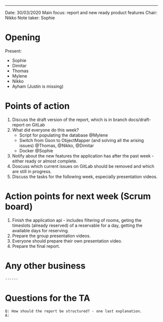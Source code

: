---

Date:           30/03/2020
Main focus:     report and new ready product features
Chair:          Nikko
Note taker:     Sophie

# Opening
Present: 
- Sophie
- Dimitar
- Thomas
- Mylene
- Nikko
- Ayham
(Justin is missing)



# Points of action
1) Discuss the draft version of the report, which is in branch docs/draft-report on GitLab
2) What did everyone do this week?
    - Script for populating the database @Mylene
    - Switch from Gson to ObjectMapper (and solving all the arising issues) @Thomas, @Nikko, @Dimitar
    - Docker @Sophie
3) Notify about the new features the application has after the past week - either ready or almost complete.
4) Doscuss which current issues on GitLab should be removed and which are still in progress.
5) Discuss the tasks for the following week, especially presentation videos. 

# Action points for next week (Scrum board)
1) Finish the application api - includes filtering of rooms, geting the timeslots (already reserved) of a reservable for a day, getting the available days 
		for reserving.
2) Prepare the group presentation videos.
3) Everyone should prepare their own presentation video.
4) Prepare the final report.

# Any other business
	------

# Questions for the TA
	Q: How should the report be structured? - one last explanation.
	A: 
